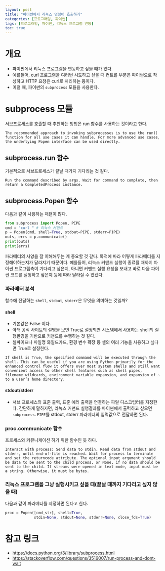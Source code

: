 ```yaml
---
layout: post
title: "파이썬에서 리눅스 명령어 호출하기"
categories: [프로그래밍, 파이썬]
tags: [프로그래밍, 파이썬, 리눅스 프로그램 연동]
toc: true
---
```


# 개요
- 파이썬에서 리눅스 프로그램을 연동하고 싶을 때가 있다. 
- 예를들어, curl 프로그램을 여러번 시도하고 싶을 때 컨트롤 부분은 파이썬으로 작성하고 HTTP 요청은 curl로 처리하는 등이다. 
- 이럴 때, 파이썬의 `subprocess` 모듈을 사용한다. 

# subprocess 모듈
서브프로세스를 호출할 때 추천하는 방법은 run 함수를 사용하는 것이라고 한다. 
```
The recommended approach to invoking subprocesses is to use the run() function for all use cases it can handle. For more advanced use cases, the underlying Popen interface can be used directly.
```

## subprocess.run 함수 
기본적으로 서브프로세스가 끝날 때가지 기다리는 것 같다. 
```
Run the command described by args. Wait for command to complete, then return a CompletedProcess instance.
```

## subprocess.Popen 함수
다음과 같이 사용하는 패턴이 많다. 

```py
from subprocess import Popen, PIPE
cmd = "curl " # 리눅스 커맨드 
p = Popen(cmd, shell=True, stdout=PIPE, stderr=PIPE)
outs, errs = p.communicate()
print(outs)
print(errs)
```

파라메터의 사양을 잘 이해해두는 게 중요할 것 같다. 목적에 따라 어떻게 파라메터를 지정해야하는지가 달라지기 때문이다. 예를들어, 리눅스 커맨드 실행이 종료될 때까지 파이썬 프로그램측이 기다리고 싶은지, 아니면 커맨드 실행 요청을 보내고 바로 다음 파이썬 코드를 실행하고 싶은지 등에 따라 달라질 수 있겠다. 

### 파라메터 분석
함수에 전달하는 `shell`, `stdout`, `stderr`은 무엇을 의미하는 것일까? 


#### shell
- 기본값은 False 이다. 
- 아래 공식 사이트의 설명을 보면 True로 설정되면 시스템에서 사용하는 shell의 실행환경을 기반으로 커맨드를 수행하는 것 같다. 
- 셸파이프나 파일명 와일드카드, 환경 변수 확장 등 셸의 여러 기능을 사용하고 싶다면 True로 설정한다. 

```
If shell is True, the specified command will be executed through the shell. This can be useful if you are using Python primarily for the enhanced control flow it offers over most system shells and still want convenient access to other shell features such as shell pipes, filename wildcards, environment variable expansion, and expansion of ~ to a user’s home directory. 
```

#### stdout/stderr
- 서브 프로세스의 표준 출력, 표준 에러 출력을 연결하는 파일 디스크립터를 지정한다. 간단하게 말하자면, 리눅스 커맨드 실행결과를 파이썬에서 출력하고 싶으면 `subprocess.PIPE`를 stdout, stderr 파라메터의 입력값으로 전달하면 된다. 

### proc.communicate 함수
프로세스와 커뮤니케이션 하기 위한 함수인 듯 하다. 
```
Interact with process: Send data to stdin. Read data from stdout and stderr, until end-of-file is reached. Wait for process to terminate and set the returncode attribute. The optional input argument should be data to be sent to the child process, or None, if no data should be sent to the child. If streams were opened in text mode, input must be a string. Otherwise, it must be bytes.
```

### 리눅스 프로그램을 그냥 실행시키고 싶을 때(끝날 때까지 기다리고 싶지 않을 때)
다음과 같이 파라메터를 지정하면 된다고 한다. 

```py
proc = Popen([cmd_str], shell=True,
             stdin=None, stdout=None, stderr=None, close_fds=True)
``` 

# 참고 링크
- https://docs.python.org/3/library/subprocess.html
- https://stackoverflow.com/questions/3516007/run-process-and-dont-wait